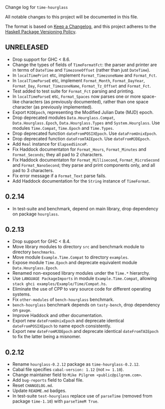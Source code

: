 Change log for `time-hourglass`

All notable changes to this project will be documented in this file.

The format is based on [Keep a Changelog](https://keepachangelog.com/en/1.0.0/),
and this project adheres to the
[Haskell Package Versioning Policy](https://pvp.haskell.org/).

## UNRELEASED

* Drop support for GHC < 8.6.
* Change the types of fields of `TimeFormatFct`: the parser and printer are in
  terms of `DateTime` and `TimezoneOffset` (rather than just `DateTime`).
* In `localTimePrint` etc, implement `Format_TimezoneName` and `Format_Fct`.
* In `localTimeParseE` etc, implement `Format_Month`, `Format_DayYear`,
  `Format_Day`, `Format_TimezoneName`, `Format_Tz_Offset` and `Format_Fct`.
* Test added to test suite for `Format_Fct` parsing and printing.
* In `localTimeParseE` etc, `Format_Spaces` now parses one or more space-like
  characters (as previously documented), rather than one space character (as
  previously implemented).
* Export `MJDEpoch`, representing the Modified Julian Date (MJD) epoch.
* Drop deprecated modules `Data.Hourglass.Compat`, `Data.Hourglass.Epoch`,
  `Data.Hourglass.Types` and `System.Hourglass`. Use modules `Time.Compat`,
  `Time.Epoch` and `Time.Types`.
* Drop deprecated function `dateFromPOSIXEpoch`. Use `dataFromUnixEpoch`.
* Drop deprecated function `dateFromTAIEpoch`. Use `dateFromMJDEpoch`.
* Add `Real` instance for `ElapsedSinceP`.
* Fix Haddock documentaton for `Format_Hours`, `Format_Minutes` and
  `Format_Seconds`; they all pad to 2 characters.
* Fix Haddock documentaton for `Format_Millisecond`, `Format_MicroSecond` and
  `Format_NanoSecond`; they parse and print components only, and all pad to 3
  characters.
* Fix error message if a `Format_Text` parse fails.
* Add Haddock documentation for the `String` instance of `TimeFormat`.

## 0.2.14

* In test-suite and benchmark, depend on main library, drop dependency on
  package `hourglass`.

## 0.2.13

* Drop support for GHC < 8.4.
* Move library modules to directory `src` and benchmark module to directory
  `benchmarks`.
* Move module `Example.Time.Compat` to directory `examples`.
* Expose module `Time.Epoch` and deprecate equivalent module
  `Data.Hourglass.Epoch`.
* Renamed non-exposed library modules under the `Time.*` hierarchy.
* Use `LANGUAGE PackageImports` in module `Example.Time.Compat`, allowing
  `stack ghci examples/Example/Time/Compat.hs`.
* Eliminate the use of CPP to vary source code for different operating systems.
* Fix `other-modules` of `bench-hourglass` benchmark.
* `bench-hourglass` benchmark depends on `tasty-bench`, drop dependency on
  `gauge`.
* Improve Haddock and other documentation.
* Export new `dateFromUnixEpoch` and deprecate identical `dateFromPOSIXEpoch` to
  name epoch consistently.
* Export new `dateFromMJDEpoch` and deprecate identical `dateFromTAIEpoch` to
  fix the latter being a misnomer.

## 0.2.12

* Rename `hourglass-0.2.12` package as `time-hourglass-0.2.12`.
* Cabal file specifies `cabal-version: 1.12` (not `>= 1.10`).
* Change maintainer field to `Mike Pilgrem <public@pilgrem.com>`.
* Add `bug-reports` field to Cabal file.
* Reset `CHANGELOG.md`.
* Update `README.md` badges.
* In test-suite `test-hourglass` replace use of `parseTime` (removed from
  package `time-1.10`) with `parseTimeM True`.
